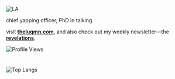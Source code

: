![LA](https://github.com/user-attachments/assets/cf9af92a-f637-4694-8cb3-7a8db2021731)

chief yapping officer, PhD in talking.

visit [**theluqmn.com**](https://theluqmn.com), and also check out my weekly newsletter—the [**revelations**](https://revelations.theluqmn.com).

![Profile Views](https://komarev.com/ghpvc/?username=theluqmn&color=blue)

#

![Top Langs](https://github-readme-stats.vercel.app/api/top-langs/?username=theluqmn&layout=compact&theme=graywhite&card_width=1050&langs_count=6)
